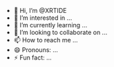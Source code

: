 - 👋 Hi, I’m @XRTIDE
- 👀 I’m interested in ...
- 🌱 I’m currently learning ...
- 💞️ I’m looking to collaborate on ...
- 📫 How to reach me ...
- 😄 Pronouns: ...
- ⚡ Fun fact: ...

<!---
XRTIDE/XRTIDE is a ✨ special ✨ repository because its `README.md` (this file) appears on your GitHub profile.
You can click the Preview link to take a look at your changes.
--->

